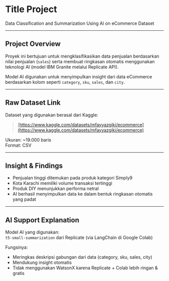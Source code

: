 # Title Project
Data Classification and Summarization Using AI on eCommerce Dataset

---

## Project Overview
Proyek ini bertujuan untuk mengklasifikasikan data penjualan berdasarkan nilai penjualan (`sales`) serta membuat ringkasan otomatis menggunakan teknologi AI (model IBM Granite melalui Replicate API). 

Model AI digunakan untuk menyimpulkan insight dari data eCommerce berdasarkan kolom seperti `category`, `sku`, `sales`, dan `city`.

---

## Raw Dataset Link
Dataset yang digunakan berasal dari Kaggle:
> [https://www.kaggle.com/datasets/mfayyazgiki/ecommerce](https://www.kaggle.com/datasets/mfayyazgiki/ecommerce)

Ukuran: ~19.000 baris  
Format: CSV

---

## Insight & Findings
- Penjualan tinggi ditemukan pada produk kategori Simply9
- Kota Karachi memiliki volume transaksi tertinggi
- Produk DIY menunjukkan performa netral
- AI berhasil menyimpulkan data ke dalam bentuk ringkasan otomatis yang padat

---

## AI Support Explanation
Model AI yang digunakan:  
`t5-small-summarization` dari Replicate (via LangChain di Google Colab)

Fungsinya:
- Meringkas deskripsi gabungan dari data (category, sku, sales, city)
- Mendukung insight otomatis
- Tidak menggunakan WatsonX karena Replicate + Colab lebih ringan & gratis

